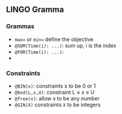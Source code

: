 ## LINGO Gramma

### Grammas
- `max=` or `min=` define the objective
- `@SUM(Time(i): ...)`: sum up, i is the index
- `@FOR(Time(i): ...)`: 
- 

### Constraints
- `@BIN(x)`: constraints x to be 0 or 1
- `@bnd(L,x,U)`: constraint L &leq; x &leq; U
- `@free(x)`: allow x to be any number
- `@GIN(X)` constraints `X` to be integers
